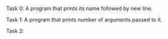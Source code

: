 Task 0: A program that prints its name followed by new line.

Task 1: A program that prints number of arguments passed to it.

Task 2: 
